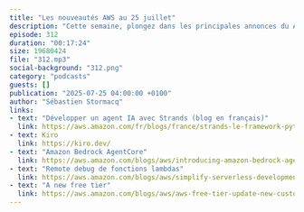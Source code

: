```yaml
---
title: "Les nouveautés AWS au 25 juillet"
description: "Cette semaine, plongez dans les principales annonces du AWS Summit de New York ! Au programme : découvrez Kiro, le nouvel outil de développement 'spécifications d'abord', et Bedrock AgentCore qui transforme le déploiement d'agents IA. Bonne nouvelle pour les nouveaux utilisateurs AWS : un nouveau Free Tier repensé qui évite les mauvaises surprises. Les développeurs serverless ne sont pas en reste avec des améliorations notables pour AWS Lambda, notamment le debugging à distance. Un épisode riche en nouveautés qui vous donnera une longueur d'avance dans votre utilisation d'AWS !""
episode: 312
duration: "00:17:24"
size: 19680424
file: "312.mp3"
social-background: "312.png"
category: "podcasts"
guests: []
publication: "2025-07-25 04:00:00 +0100"
author: "Sébastien Stormacq"
links:
- text: "Développer un agent IA avec Strands (blog en français)"
  link: https://aws.amazon.com/fr/blogs/france/strands-le-framework-python-qui-facilite-la-creation-dagents-ia/
- text: Kiro
  link: https://kiro.dev/
- text: "Amazon Bedrock AgentCore"
  link: https://aws.amazon.com/blogs/aws/introducing-amazon-bedrock-agentcore-securely-deploy-and-operate-ai-agents-at-any-scale/
- text: "Remote debug de fonctions lambdas"
  link: https://aws.amazon.com/blogs/aws/simplify-serverless-development-with-console-to-ide-and-remote-debugging-for-aws-lambda/
- text: "A new free tier"
  link: https://aws.amazon.com/blogs/aws/aws-free-tier-update-new-customers-can-get-started-and-explore-aws-with-up-to-200-in-credits/
---
```

